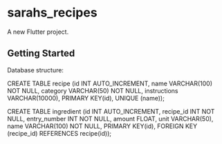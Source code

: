 # sarahs_recipes

A new Flutter project.

## Getting Started

Database structure:

CREATE TABLE recipe (id INT AUTO_INCREMENT, name VARCHAR(100) NOT NULL, category VARCHAR(50) NOT NULL, instructions VARCHAR(10000), PRIMARY KEY(id), UNIQUE (name));

CREATE TABLE ingredient (id INT AUTO_INCREMENT, recipe_id INT NOT NULL, entry_number INT NOT NULL, amount FLOAT, unit VARCHAR(50), name VARCHAR(100) NOT NULL, PRIMARY KEY(id), FOREIGN KEY (recipe_id) REFERENCES recipe(id)); 
